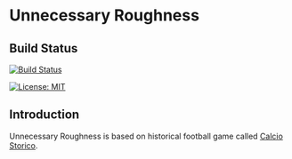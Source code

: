 # Unnecessary Roughness

## Build Status

[![Build Status](https://dev.azure.com/jannemattila/jannemattila/_apis/build/status/JanneMattila.unnecessary-roughness?branchName=master)](https://dev.azure.com/jannemattila/jannemattila/_build/latest?definitionId=53&branchName=master)

[![License: MIT](https://img.shields.io/badge/License-MIT-yellow.svg)](https://opensource.org/licenses/MIT)

## Introduction

Unnecessary Roughness is based on historical football game called [Calcio Storico](https://en.m.wikipedia.org/wiki/Calcio_Fiorentino).
